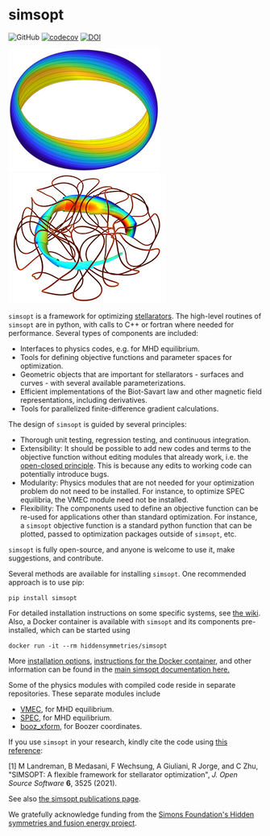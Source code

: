 # simsopt

![GitHub](https://img.shields.io/github/license/hiddensymmetries/simsopt)
[![codecov](https://codecov.io/gh/hiddenSymmetries/simsopt/branch/master/graph/badge.svg?token=ltN6qonZ5p)](https://codecov.io/gh/hiddenSymmetries/simsopt)
[![DOI](https://zenodo.org/badge/247710081.svg)](https://zenodo.org/badge/latestdoi/247710081)

![SIMSOPT](docs/source/logo.png)
![SIMSOPT](docs/source/coils_and_surfaces.png)

`simsopt` is a framework for optimizing
[stellarators](https://en.wikipedia.org/wiki/Stellarator).
The high-level routines of `simsopt` are in python, with calls to C++
or fortran where needed for performance. Several types of components
are included:

- Interfaces to physics codes, e.g. for MHD equilibrium.
- Tools for defining objective functions and parameter spaces for
  optimization.
- Geometric objects that are important for stellarators - surfaces and
  curves - with several available parameterizations.
- Efficient implementations of the Biot-Savart law and other magnetic
  field representations, including derivatives.
- Tools for parallelized finite-difference gradient calculations.

The design of `simsopt` is guided by several principles:

- Thorough unit testing, regression testing, and continuous
  integration.
- Extensibility: It should be possible to add new codes and terms to
  the objective function without editing modules that already work,
  i.e. the [open-closed principle](https://en.wikipedia.org/wiki/Open%E2%80%93closed_principle).
  This is because any edits to working code can potentially introduce bugs.
- Modularity: Physics modules that are not needed for your
  optimization problem do not need to be installed. For instance, to
  optimize SPEC equilibria, the VMEC module need not be installed.
- Flexibility: The components used to define an objective function can
  be re-used for applications other than standard optimization. For
  instance, a `simsopt` objective function is a standard python
  function that can be plotted, passed to optimization packages
  outside of `simsopt`, etc.

`simsopt` is fully open-source, and anyone is welcome to use it, make
suggestions, and contribute.

Several methods are available for installing `simsopt`. One
recommended approach is to use pip:

    pip install simsopt

For detailed installation instructions on some specific systems, see
[the wiki](https://github.com/hiddenSymmetries/simsopt/wiki).
Also, a Docker container is available with `simsopt` and its components pre-installed, which
can be started using

    docker run -it --rm hiddensymmetries/simsopt

More [installation
options](https://simsopt.readthedocs.io/en/latest/getting_started.html#),
[instructions for the Docker
container](https://simsopt.readthedocs.io/en/latest/containers.html), and
other information can be found in the [main simsopt documentation
here.](https://simsopt.readthedocs.io)

Some of the physics modules with compiled code reside in separate
repositories. These separate modules include

- [VMEC](https://github.com/hiddenSymmetries/VMEC2000), for MHD
  equilibrium.
- [SPEC](https://github.com/PrincetonUniversity/SPEC), for MHD
  equilibrium.
- [booz_xform](https://hiddensymmetries.github.io/booz_xform), for
  Boozer coordinates.
  
If you use `simsopt` in your research, kindly cite the code using
[this reference](https://doi.org/10.21105/joss.03525):

[1] M Landreman, B Medasani, F Wechsung, A Giuliani, R Jorge, and C Zhu,
    "SIMSOPT: A flexible framework for stellarator optimization",
    *J. Open Source Software* **6**, 3525 (2021).

See also [the simsopt publications page](https://simsopt.readthedocs.io/en/latest/publications.html).

We gratefully acknowledge funding from the [Simons Foundation's Hidden
symmetries and fusion energy
project](https://hiddensymmetries.princeton.edu). 
